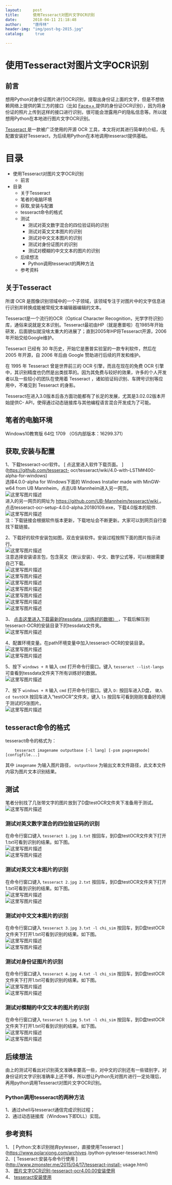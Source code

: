 ```yaml
---
layout:		post
title: 		使用Tesseract对图片文字OCR识别
date: 		2018-04-11 21:18:48
author:		"唐传林"
header-img: "img/post-bg-2015.jpg"
catalog:	 true

---
```

#  使用Tesseract对图片文字OCR识别

##  前言

想用Python对身份证图片进行OCR识别，提取出身份证上面的文字，但是不想依赖网络上提供的第三方的接口（比如 [ Face++
](https://www.faceplusplus.com.cn/)
提供的身份证OCR识别），因为将身份证的照片上传到这样的接口进行识别，很可能会泄露用户的隐私信息等。所以就想用Python在本地进行图片文字OCR识别。

[ Tesseract ](https://code.google.com/p/tesseract-ocr/) 是一款被广泛使用的开源 OCR
工具，本文将对其进行简单的介绍，先配置安装好Tesseract，为后续用Python在本地调用tesseract提供基础。

#  目录

  * 使用Tesseract对图片文字OCR识别 
    * 前言 
  * 目录 
    * 关于Tesseract 
    * 笔者的电脑环境 
    * 获取,安装与配置 
    * tesseract命令的格式 
    * 测试 
      * 测试对英文数字混合的四位验证码的识别 
      * 测试对英文文本图片的识别 
      * 测试对中文文本图片的识别 
      * 测试对身份证图片的识别 
      * 测试对模糊的中文文本的图片的识别 
    * 后续想法 
      * Python调用tesseract的两种方法 
    * 参考资料 

##  关于Tesseract

所谓 OCR 是图像识别领域中的一个子领域，该领域专注于对图片中的文字信息进行识别并转换成能被常规文本编辑器编辑的文本。

Tesseract是一个流行的OCR（Optical Character
Recognition，光学字符识别）库，通俗来说就是文本识别。Tesseract最初由HP（就是惠普啦）在1985年开始研发，后面貌似就没啥太重大的进展了；直到2005年HP将Tesseract开源，2006年开始交给Google维护。

Tesseract 已经有 30 年历史，开始它是惠普实验室的一款专利软件，然后在 2005 年开源，自 2006 年后由 Google
赞助进行后续的开发和维护。

在 1995 年 Tesseract 曾是世界前三的 OCR 引擎，而且在现在的免费 OCR
引擎中，其识别精度也仍然是出类拔萃的。因为其免费与较好的效果，许多的个人开发者以及一些较小的团队在使用着 Tesseract
，诸如验证码识别、车牌号识别等应用中，不难见到 Tesseract 的身影。

Tesseract在进入3.0版本后各方面功能都有了长足的发展，尤其是3.02.02版本开始提供C-
API，使得通过动态链接库与其他编程语言混合开发成为了可能。

##  笔者的电脑环境

Windows10教育版 64位 1709 （OS内部版本：16299.371）

##  获取,安装与配置

1、下载tesseract-ocr软件。 [ 点这里进入软件下载页面。 ](https://github.com/tesseract-
ocr/tesseract/wiki/4.0-with-LSTM#400-alpha-for-windows)  
选择4.0.0-alpha for Windows下面的 Windows Installer made with MinGW-w64 from UB
Mannheim，点击UB Mannheim进入另一网页。  
![这里写图片描述](http://img-blog.csdn.net/20180411192834803?watermark/2/text/aHR0cHM6Ly9ibG9nLmNzZG4ubmV0L1RhbmdfQ2h1YW5saW4=/font/5a6L5L2T/fontsize/400/fill/I0JBQkFCMA==/dissolve/70)  
进入的另一网页的网址为 [ https://github.com/UB-Mannheim/tesseract/wiki
](https://github.com/UB-Mannheim/tesseract/wiki) 。  
点击tesseract-ocr-setup-4.0.0-alpha.20180109.exe，下载4.0版本的软件.  
![这里写图片描述](http://img-blog.csdn.net/20180411193058975?watermark/2/text/aHR0cHM6Ly9ibG9nLmNzZG4ubmV0L1RhbmdfQ2h1YW5saW4=/font/5a6L5L2T/fontsize/400/fill/I0JBQkFCMA==/dissolve/70)  
注：下载链接会根据软件版本更新，下载地址会不断更新。大家可以到网页自行查找下载链接。

2、下载好的软件安装包如图，双击安装软件。安装过程按照下面的图片指示进行。  
![这里写图片描述](http://img-blog.csdn.net/20180411193349502?watermark/2/text/aHR0cHM6Ly9ibG9nLmNzZG4ubmV0L1RhbmdfQ2h1YW5saW4=/font/5a6L5L2T/fontsize/400/fill/I0JBQkFCMA==/dissolve/70)  
注意选择安装语言包，包含英文（默认安装）、中文、数学公式等，可以根据需要自己下载。  
![这里写图片描述](http://img-blog.csdn.net/20180411193744815?watermark/2/text/aHR0cHM6Ly9ibG9nLmNzZG4ubmV0L1RhbmdfQ2h1YW5saW4=/font/5a6L5L2T/fontsize/400/fill/I0JBQkFCMA==/dissolve/70)  
![这里写图片描述](http://img-blog.csdn.net/20180411193752527?watermark/2/text/aHR0cHM6Ly9ibG9nLmNzZG4ubmV0L1RhbmdfQ2h1YW5saW4=/font/5a6L5L2T/fontsize/400/fill/I0JBQkFCMA==/dissolve/70)  
![这里写图片描述](http://img-blog.csdn.net/20180411193759141?watermark/2/text/aHR0cHM6Ly9ibG9nLmNzZG4ubmV0L1RhbmdfQ2h1YW5saW4=/font/5a6L5L2T/fontsize/400/fill/I0JBQkFCMA==/dissolve/70)  
![这里写图片描述](http://img-blog.csdn.net/20180411194205798?watermark/2/text/aHR0cHM6Ly9ibG9nLmNzZG4ubmV0L1RhbmdfQ2h1YW5saW4=/font/5a6L5L2T/fontsize/400/fill/I0JBQkFCMA==/dissolve/70)  
![这里写图片描述](http://img-blog.csdn.net/20180411194214769?watermark/2/text/aHR0cHM6Ly9ibG9nLmNzZG4ubmV0L1RhbmdfQ2h1YW5saW4=/font/5a6L5L2T/fontsize/400/fill/I0JBQkFCMA==/dissolve/70)  
![这里写图片描述](http://img-blog.csdn.net/20180411194222318?watermark/2/text/aHR0cHM6Ly9ibG9nLmNzZG4ubmV0L1RhbmdfQ2h1YW5saW4=/font/5a6L5L2T/fontsize/400/fill/I0JBQkFCMA==/dissolve/70)  
![这里写图片描述](http://img-blog.csdn.net/2018041119423151?watermark/2/text/aHR0cHM6Ly9ibG9nLmNzZG4ubmV0L1RhbmdfQ2h1YW5saW4=/font/5a6L5L2T/fontsize/400/fill/I0JBQkFCMA==/dissolve/70)

3、 [ 点击这里进入下载最新的tessdata（训练好的数据） ](https://github.com/tesseract-ocr)
，下载后解压到tesseract-OCR的安装目录下的tessdata文件夹。  
![这里写图片描述](http://img-blog.csdn.net/20180411195510240?watermark/2/text/aHR0cHM6Ly9ibG9nLmNzZG4ubmV0L1RhbmdfQ2h1YW5saW4=/font/5a6L5L2T/fontsize/400/fill/I0JBQkFCMA==/dissolve/70)

4、配置环境变量。在path环境变量中加入tesseract-OCR的安装目录。  
![这里写图片描述](http://img-blog.csdn.net/20180411194919329?watermark/2/text/aHR0cHM6Ly9ibG9nLmNzZG4ubmV0L1RhbmdfQ2h1YW5saW4=/font/5a6L5L2T/fontsize/400/fill/I0JBQkFCMA==/dissolve/70)  
![这里写图片描述](http://img-blog.csdn.net/20180411195534538?watermark/2/text/aHR0cHM6Ly9ibG9nLmNzZG4ubmV0L1RhbmdfQ2h1YW5saW4=/font/5a6L5L2T/fontsize/400/fill/I0JBQkFCMA==/dissolve/70)

5、按下 ` windows + R ` 输入 ` cmd ` 打开命令行窗口。键入 ` tesseract --list-langs `
可查看到tessdata文件夹下所有训练好的数据。  
![这里写图片描述](http://img-blog.csdn.net/20180411195901116?watermark/2/text/aHR0cHM6Ly9ibG9nLmNzZG4ubmV0L1RhbmdfQ2h1YW5saW4=/font/5a6L5L2T/fontsize/400/fill/I0JBQkFCMA==/dissolve/70)

7、按下 ` windows + R ` 输入 ` cmd ` 打开命令行窗口。键入 ` D: ` 按回车进入D盘， ` 键入cd testOCR `
按回车进入“testOCR”文件夹，键入 ` ls ` 按回车可看到刚刚准备好的用于测试的5张图片。  
![这里写图片描述](http://img-blog.csdn.net/20180411201627407?watermark/2/text/aHR0cHM6Ly9ibG9nLmNzZG4ubmV0L1RhbmdfQ2h1YW5saW4=/font/5a6L5L2T/fontsize/400/fill/I0JBQkFCMA==/dissolve/70)

##  tesseract命令的格式

tesseract命令的格式为：

    
```    
    tesseract imagename outputbase [-l lang] [-psm pagesegmode] [configfile...]
```

其中 ` imagename ` 为输入图片路径， ` outputbase ` 为输出文本文件路径，此文本文件内容为图片文本识别结果。

##  测试

笔者分别找了几张带文字的图片放到了D盘testOCR文件夹下准备用于测试。  
![这里写图片描述](http://img-blog.csdn.net/2018041120111330?watermark/2/text/aHR0cHM6Ly9ibG9nLmNzZG4ubmV0L1RhbmdfQ2h1YW5saW4=/font/5a6L5L2T/fontsize/400/fill/I0JBQkFCMA==/dissolve/70)

###  测试对英文数字混合的四位验证码的识别

在命令行窗口键入 ` tesseract 1.jpg 1.txt ` 按回车，到D盘testOCR文件夹下打开1.txt可看到识别的结果。如下图。  
![这里写图片描述](http://img-blog.csdn.net/20180411204410552?watermark/2/text/aHR0cHM6Ly9ibG9nLmNzZG4ubmV0L1RhbmdfQ2h1YW5saW4=/font/5a6L5L2T/fontsize/400/fill/I0JBQkFCMA==/dissolve/70)  
![这里写图片描述](http://img-blog.csdn.net/20180411202634760?watermark/2/text/aHR0cHM6Ly9ibG9nLmNzZG4ubmV0L1RhbmdfQ2h1YW5saW4=/font/5a6L5L2T/fontsize/400/fill/I0JBQkFCMA==/dissolve/70)

###  测试对英文文本图片的识别

在命令行窗口键入 ` tesseract 2.jpg 2.txt ` 按回车，到D盘testOCR文件夹下打开1.txt可看到识别的结果。如下图。  
![这里写图片描述](http://img-blog.csdn.net/20180411204403518?watermark/2/text/aHR0cHM6Ly9ibG9nLmNzZG4ubmV0L1RhbmdfQ2h1YW5saW4=/font/5a6L5L2T/fontsize/400/fill/I0JBQkFCMA==/dissolve/70)  
![这里写图片描述](http://img-blog.csdn.net/20180411203253890?watermark/2/text/aHR0cHM6Ly9ibG9nLmNzZG4ubmV0L1RhbmdfQ2h1YW5saW4=/font/5a6L5L2T/fontsize/400/fill/I0JBQkFCMA==/dissolve/70)

###  测试对中文文本图片的识别

在命令行窗口键入 ` tesseract 3.jpg 3.txt -l chi_sim `
按回车，到D盘testOCR文件夹下打开1.txt可看到识别的结果。如下图。  
![这里写图片描述](http://img-blog.csdn.net/20180411204353238?watermark/2/text/aHR0cHM6Ly9ibG9nLmNzZG4ubmV0L1RhbmdfQ2h1YW5saW4=/font/5a6L5L2T/fontsize/400/fill/I0JBQkFCMA==/dissolve/70)  
![这里写图片描述](http://img-blog.csdn.net/20180411203555588?watermark/2/text/aHR0cHM6Ly9ibG9nLmNzZG4ubmV0L1RhbmdfQ2h1YW5saW4=/font/5a6L5L2T/fontsize/400/fill/I0JBQkFCMA==/dissolve/70)

###  测试对身份证图片的识别

在命令行窗口键入 ` tesseract 4.jpg 4.txt -l chi_sim `
按回车，到D盘testOCR文件夹下打开1.txt可看到识别的结果。如下图。  
![这里写图片描述](http://img-blog.csdn.net/20180411204319146?watermark/2/text/aHR0cHM6Ly9ibG9nLmNzZG4ubmV0L1RhbmdfQ2h1YW5saW4=/font/5a6L5L2T/fontsize/400/fill/I0JBQkFCMA==/dissolve/70)  
![这里写图片描述](http://img-blog.csdn.net/20180411204026577?watermark/2/text/aHR0cHM6Ly9ibG9nLmNzZG4ubmV0L1RhbmdfQ2h1YW5saW4=/font/5a6L5L2T/fontsize/400/fill/I0JBQkFCMA==/dissolve/70)

###  测试对模糊的中文文本的图片的识别

在命令行窗口键入 ` tesseract 5.jpg 5.txt -l chi_sim `
按回车，到D盘testOCR文件夹下打开1.txt可看到识别的结果。如下图。  
![这里写图片描述](http://img-blog.csdn.net/20180411204310531?watermark/2/text/aHR0cHM6Ly9ibG9nLmNzZG4ubmV0L1RhbmdfQ2h1YW5saW4=/font/5a6L5L2T/fontsize/400/fill/I0JBQkFCMA==/dissolve/70)  
![这里写图片描述](http://img-blog.csdn.net/20180411204501583?watermark/2/text/aHR0cHM6Ly9ibG9nLmNzZG4ubmV0L1RhbmdfQ2h1YW5saW4=/font/5a6L5L2T/fontsize/400/fill/I0JBQkFCMA==/dissolve/70)

##  后续想法

由上的测试可看出对识别英文准确率要高一些，对中文的识别还有一些错别字，对身份证的文字识别准确率上还不够，所以想让Python先对图片进行一定处理后，再用python调用Tesseract对图片文字OCR识别。

###  Python调用tesseract的两种方法

1、通过shell与tesseract通信完成识别过程；  
2、通过动态链接库（Windows下即DLL）实现。

##  参考资料

1、 [ Python:文本识别抛弃pytesser，直接使用Tesseract ](https://www.polarxiong.com/archives
/python-pytesser-tesseract.html)  
2、 [ Tesseract:安装与命令行使用 ](http://www.zmonster.me/2015/04/17/tesseract-install-
usage.html)  
3、 [ 图片文字OCR识别-tesseract-ocr4.00.00安装使用
](https://jingyan.baidu.com/article/219f4bf788addfde442d38fe.html)  
4、 [ tesseract安装使用 ](https://blog.csdn.net/kiramario/article/details/53781369)

